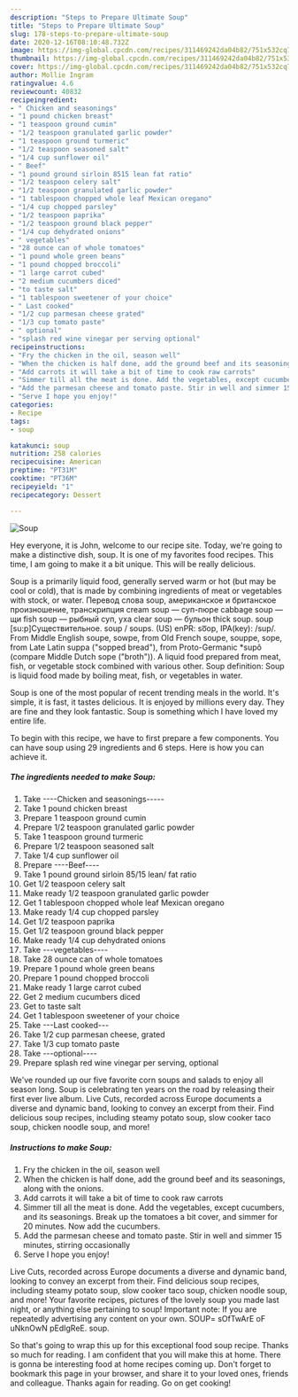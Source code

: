 ```yaml
---
description: "Steps to Prepare Ultimate Soup"
title: "Steps to Prepare Ultimate Soup"
slug: 178-steps-to-prepare-ultimate-soup
date: 2020-12-16T08:10:48.732Z
image: https://img-global.cpcdn.com/recipes/311469242da04b82/751x532cq70/soup-recipe-main-photo.jpg
thumbnail: https://img-global.cpcdn.com/recipes/311469242da04b82/751x532cq70/soup-recipe-main-photo.jpg
cover: https://img-global.cpcdn.com/recipes/311469242da04b82/751x532cq70/soup-recipe-main-photo.jpg
author: Mollie Ingram
ratingvalue: 4.6
reviewcount: 40832
recipeingredient:
- " Chicken and seasonings"
- "1 pound chicken breast"
- "1 teaspoon ground cumin"
- "1/2 teaspoon granulated garlic powder"
- "1 teaspoon ground turmeric"
- "1/2 teaspoon seasoned salt"
- "1/4 cup sunflower oil"
- " Beef"
- "1 pound ground sirloin 8515 lean fat ratio"
- "1/2 teaspoon celery salt"
- "1/2 teaspoon granulated garlic powder"
- "1 tablespoon chopped whole leaf Mexican oregano"
- "1/4 cup chopped parsley"
- "1/2 teaspoon paprika"
- "1/2 teaspoon ground black pepper"
- "1/4 cup dehydrated onions"
- " vegetables"
- "28 ounce can of whole tomatoes"
- "1 pound whole green beans"
- "1 pound chopped broccoli"
- "1 large carrot cubed"
- "2 medium cucumbers diced"
- "to taste salt"
- "1 tablespoon sweetener of your choice"
- " Last cooked"
- "1/2 cup parmesan cheese grated"
- "1/3 cup tomato paste"
- " optional"
- "splash red wine vinegar per serving optional"
recipeinstructions:
- "Fry the chicken in the oil, season well"
- "When the chicken is half done, add the ground beef and its seasonings, along with the onions."
- "Add carrots it will take a bit of time to cook raw carrots"
- "Simmer till all the meat is done. Add the vegetables, except cucumbers, and its seasonings. Break up the tomatoes a bit cover, and simmer for 20 minutes. Now add the cucumbers."
- "Add the parmesan cheese and tomato paste. Stir in well and simmer 15 minutes, stirring occasionally"
- "Serve I hope you enjoy!"
categories:
- Recipe
tags:
- soup

katakunci: soup 
nutrition: 258 calories
recipecuisine: American
preptime: "PT31M"
cooktime: "PT36M"
recipeyield: "1"
recipecategory: Dessert

---
```



![Soup](https://img-global.cpcdn.com/recipes/311469242da04b82/751x532cq70/soup-recipe-main-photo.jpg)

Hey everyone, it is John, welcome to our recipe site. Today, we're going to make a distinctive dish, soup. It is one of my favorites food recipes. This time, I am going to make it a bit unique. This will be really delicious.

Soup is a primarily liquid food, generally served warm or hot (but may be cool or cold), that is made by combining ingredients of meat or vegetables with stock, or water. Перевод слова soup, американское и британское произношение, транскрипция cream soup — суп-пюре cabbage soup — щи fish soup — рыбный суп, уха clear soup — бульон thick soup. soup [su:p]Существительное. soup / soups. (US) enPR: so͞op, IPA(key): /sup/. From Middle English soupe, sowpe, from Old French soupe, souppe, sope, from Late Latin suppa (&#34;sopped bread&#34;), from Proto-Germanic *supô (compare Middle Dutch sope (&#34;broth&#34;)). A liquid food prepared from meat, fish, or vegetable stock combined with various other. Soup definition: Soup is liquid food made by boiling meat, fish, or vegetables in water.

Soup is one of the most popular of recent trending meals in the world. It's simple, it is fast, it tastes delicious. It is enjoyed by millions every day. They are fine and they look fantastic. Soup is something which I have loved my entire life.


To begin with this recipe, we have to first prepare a few components. You can have soup using 29 ingredients and 6 steps. Here is how you can achieve it.

<!--inarticleads1-->

##### The ingredients needed to make Soup:

1. Take  ----Chicken and seasonings-----
1. Take 1 pound chicken breast
1. Prepare 1 teaspoon ground cumin
1. Prepare 1/2 teaspoon granulated garlic powder
1. Take 1 teaspoon ground turmeric
1. Prepare 1/2 teaspoon seasoned salt
1. Take 1/4 cup sunflower oil
1. Prepare  ----Beef----
1. Take 1 pound ground sirloin 85/15 lean/ fat ratio
1. Get 1/2 teaspoon celery salt
1. Make ready 1/2 teaspoon granulated garlic powder
1. Get 1 tablespoon chopped whole leaf Mexican oregano
1. Make ready 1/4 cup chopped parsley
1. Get 1/2 teaspoon paprika
1. Get 1/2 teaspoon ground black pepper
1. Make ready 1/4 cup dehydrated onions
1. Take  ---vegetables----
1. Take 28 ounce can of whole tomatoes
1. Prepare 1 pound whole green beans
1. Prepare 1 pound chopped broccoli
1. Make ready 1 large carrot cubed
1. Get 2 medium cucumbers diced
1. Get to taste salt
1. Get 1 tablespoon sweetener of your choice
1. Take  ---Last cooked---
1. Take 1/2 cup parmesan cheese, grated
1. Take 1/3 cup tomato paste
1. Take  ---optional----
1. Prepare splash red wine vinegar per serving, optional


We&#39;ve rounded up our five favorite corn soups and salads to enjoy all season long. Soup is celebrating ten years on the road by releasing their first ever live album. Live Cuts, recorded across Europe documents a diverse and dynamic band, looking to convey an excerpt from their. Find delicious soup recipes, including steamy potato soup, slow cooker taco soup, chicken noodle soup, and more! 

<!--inarticleads2-->

##### Instructions to make Soup:

1. Fry the chicken in the oil, season well
1. When the chicken is half done, add the ground beef and its seasonings, along with the onions.
1. Add carrots it will take a bit of time to cook raw carrots
1. Simmer till all the meat is done. Add the vegetables, except cucumbers, and its seasonings. Break up the tomatoes a bit cover, and simmer for 20 minutes. Now add the cucumbers.
1. Add the parmesan cheese and tomato paste. Stir in well and simmer 15 minutes, stirring occasionally
1. Serve I hope you enjoy!


Live Cuts, recorded across Europe documents a diverse and dynamic band, looking to convey an excerpt from their. Find delicious soup recipes, including steamy potato soup, slow cooker taco soup, chicken noodle soup, and more! Your favorite recipes, pictures of the lovely soup you made last night, or anything else pertaining to soup! Important note: If you are repeatedly advertising any content on your own. SOUP= sOfTwArE oF uNknOwN pEdIgReE. soup. 

So that's going to wrap this up for this exceptional food soup recipe. Thanks so much for reading. I am confident that you will make this at home. There is gonna be interesting food at home recipes coming up. Don't forget to bookmark this page in your browser, and share it to your loved ones, friends and colleague. Thanks again for reading. Go on get cooking!
